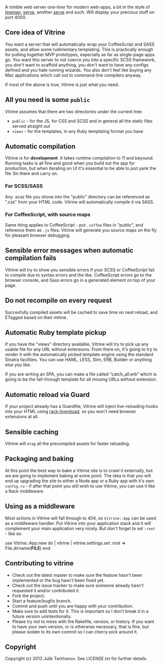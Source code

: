 A nimble web server one-liner for modern web-apps, a bit in the style of
[lineman](https://github.com/testdouble/lineman), [serve](https://github.com/visionmedia/serve),
another [serve](https://github.com/jlong/serve) and such. Will display your precious stuff on port 4000.

## Core idea of Vitrine

You want a server that will automatically wrap your CoffeeScript and SASS assets, and allow
some rudimentary templating. This is practically enough for putting together MVP prototypes,
especially as far as single-page apps go. You want this server to not coerce you into a specific
SCSS framework, you don't want to scaffold anything, you don't want to have any configs defined and
you hate running wizards. You also don't feel like buying any Mac applications which call out
to command-line compilers anyway.

If most of the above is true, Vitrine is just what you need.

## All you need is some `public`

Vitrine assumes that there are two directories under the current tree:
* `public` - for the JS, for CSS and SCSS and in general all the static files served straight out
* `views` - for the templates, in any Ruby templating format you have

## Automatic compilation

Vitrine is for **development**. It takes runtime compilation to 11 and beyound. Running tasks
is all fine and good when you build out the app for production, but when iterating on UI it's essential
to be able to just yank the file 3in there and carry on.

### For SCSS/SASS

Any .scss file you shove into the "public" directory can be referenced as ".css" from your HTML code.
Vitrine will automatically compile it via SASS.

### For CoffeeScript, with source maps

Same thing applies to CoffeeScript - put `.coffee` files in "public", and reference them as `.js` files.
Vitrine will generate you source maps on the fly for pleasant browser debugging.

## Sensible error messages when automatic compilation fails

Vitrine will try to show you sensible errors if your SCSS or CoffeeScript fail to compile due to syntax errors and
the like. CoffeeScript errors go to the browser console, and Sass errors go in a generated element on top of your page.

## Do not recompile on every request

Succesfully compiled assets will be cached to save time on next reload, and ETagged based on their
mtime.

## Automatic Ruby template pickup

If you have the "views" directory available, Vitrine will try to pick up any usable file for any URL without extensions.
From there on, it's going to try to render it with the automatically picked template engine using the
standard Sinatra facilities. You can use HAML, LESS, Slim, ERB, Builder or anything else you like.

If you are writing an SPA, you can make a file called "catch_all.erb" which is going to be the fall-through template
for all missing URLs without extension.

## Automatic reload via Guard

If your project already has a Guardfile, Vitrine will inject live-reloading hooks into your HTML using
[rack-livereload](https://github.com/johnbintz/rack-livereload), so you won't need browser extensions at all.

## Sensible caching

Vitrine will `etag` all the precompiled assets for faster reloading.

## Packaging and baking

At this point the best way to bake a Vitrine site is to crawl it externally, but we are going to implement
baking at some point. The idea is that you will end up upgrading the site to either a Node app or a Ruby app
with it's own `config.ru` - if after that point you still wish to use Vitrine, you can use it like a Rack
middleware.

## Using as a middleware

Most actions in Vitrine will fall through to 404, so `Vitrine::App` can be used as a middleware handler.
Put Vitrine into your application stack and it will complement your main application very nicely. But don't
forget to set `:root` - like so:

  use Vitrine::App.new do | vitrine |
    vitrine.settings.set :root => File.dirname(__FILE__)
  end

## Contributing to vitrine
 
* Check out the latest master to make sure the feature hasn't been implemented or the bug hasn't been fixed yet.
* Check out the issue tracker to make sure someone already hasn't requested it and/or contributed it.
* Fork the project.
* Start a feature/bugfix branch.
* Commit and push until you are happy with your contribution.
* Make sure to add tests for it. This is important so I don't break it in a future version unintentionally.
* Please try not to mess with the Rakefile, version, or history. If you want to have your own version, or is otherwise necessary, that is fine, but please isolate to its own commit so I can cherry-pick around it.

## Copyright

Copyright (c) 2013 Julik Tarkhanov. See LICENSE.txt for
further details.

